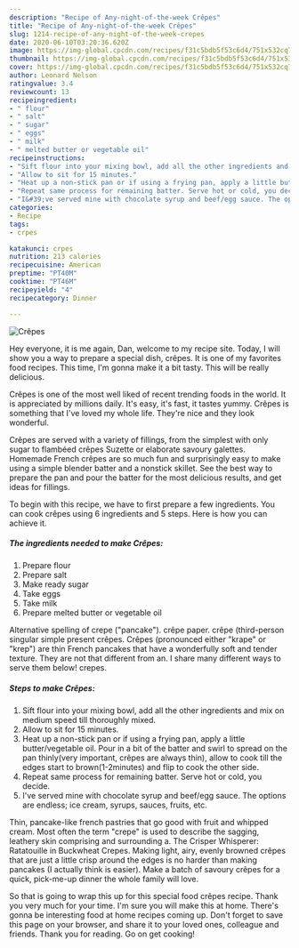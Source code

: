 ```yaml
---
description: "Recipe of Any-night-of-the-week Crêpes"
title: "Recipe of Any-night-of-the-week Crêpes"
slug: 1214-recipe-of-any-night-of-the-week-crepes
date: 2020-06-10T03:20:36.620Z
image: https://img-global.cpcdn.com/recipes/f31c5bdb5f53c6d4/751x532cq70/crepes-recipe-main-photo.jpg
thumbnail: https://img-global.cpcdn.com/recipes/f31c5bdb5f53c6d4/751x532cq70/crepes-recipe-main-photo.jpg
cover: https://img-global.cpcdn.com/recipes/f31c5bdb5f53c6d4/751x532cq70/crepes-recipe-main-photo.jpg
author: Leonard Nelson
ratingvalue: 3.4
reviewcount: 13
recipeingredient:
- " flour"
- " salt"
- " sugar"
- " eggs"
- " milk"
- " melted butter or vegetable oil"
recipeinstructions:
- "Sift flour into your mixing bowl, add all the other ingredients and mix on medium speed till thoroughly mixed."
- "Allow to sit for 15 minutes."
- "Heat up a non-stick pan or if using a frying pan, apply a little butter/vegetable oil. Pour in a bit of the batter and swirl to spread on the pan thinly(very important, crêpes are always thin), allow to cook till the edges start to brown(1-2minutes) and flip to cook the other side."
- "Repeat same process for remaining batter. Serve hot or cold, you decide."
- "I&#39;ve served mine with chocolate syrup and beef/egg sauce. The options are endless; ice cream, syrups, sauces, fruits, etc."
categories:
- Recipe
tags:
- crpes

katakunci: crpes 
nutrition: 213 calories
recipecuisine: American
preptime: "PT40M"
cooktime: "PT46M"
recipeyield: "4"
recipecategory: Dinner

---
```



![Crêpes](https://img-global.cpcdn.com/recipes/f31c5bdb5f53c6d4/751x532cq70/crepes-recipe-main-photo.jpg)

Hey everyone, it is me again, Dan, welcome to my recipe site. Today, I will show you a way to prepare a special dish, crêpes. It is one of my favorites food recipes. This time, I'm gonna make it a bit tasty. This will be really delicious.

Crêpes is one of the most well liked of recent trending foods in the world. It is appreciated by millions daily. It's easy, it's fast, it tastes yummy. Crêpes is something that I've loved my whole life. They're nice and they look wonderful.

Crêpes are served with a variety of fillings, from the simplest with only sugar to flambéed crêpes Suzette or elaborate savoury galettes. Homemade French crêpes are so much fun and surprisingly easy to make using a simple blender batter and a nonstick skillet. See the best way to prepare the pan and pour the batter for the most delicious results, and get ideas for fillings.


To begin with this recipe, we have to first prepare a few ingredients. You can cook crêpes using 6 ingredients and 5 steps. Here is how you can achieve it.

<!--inarticleads1-->

##### The ingredients needed to make Crêpes:

1. Prepare  flour
1. Prepare  salt
1. Make ready  sugar
1. Take  eggs
1. Take  milk
1. Prepare  melted butter or vegetable oil


Alternative spelling of crepe (&#34;pancake&#34;). crêpe paper. crêpe (third-person singular simple present crêpes. Crêpes (pronounced either &#34;krape&#34; or &#34;krep&#34;) are thin French pancakes that have a wonderfully soft and tender texture. They are not that different from an. I share many different ways to serve them below! crepes. 

<!--inarticleads2-->

##### Steps to make Crêpes:

1. Sift flour into your mixing bowl, add all the other ingredients and mix on medium speed till thoroughly mixed.
1. Allow to sit for 15 minutes.
1. Heat up a non-stick pan or if using a frying pan, apply a little butter/vegetable oil. Pour in a bit of the batter and swirl to spread on the pan thinly(very important, crêpes are always thin), allow to cook till the edges start to brown(1-2minutes) and flip to cook the other side.
1. Repeat same process for remaining batter. Serve hot or cold, you decide.
1. I&#39;ve served mine with chocolate syrup and beef/egg sauce. The options are endless; ice cream, syrups, sauces, fruits, etc.


Thin, pancake-like french pastries that go good with fruit and whipped cream. Most often the term &#34;crepe&#34; is used to describe the sagging, leathery skin comprising and surrounding a. The Crisper Whisperer: Ratatouille in Buckwheat Crepes. Making light, airy, evenly browned crêpes that are just a little crisp around the edges is no harder than making pancakes (I actually think is easier). Make a batch of savoury crêpes for a quick, pick-me-up dinner the whole family will love. 

So that is going to wrap this up for this special food crêpes recipe. Thank you very much for your time. I'm sure you will make this at home. There's gonna be interesting food at home recipes coming up. Don't forget to save this page on your browser, and share it to your loved ones, colleague and friends. Thank you for reading. Go on get cooking!
